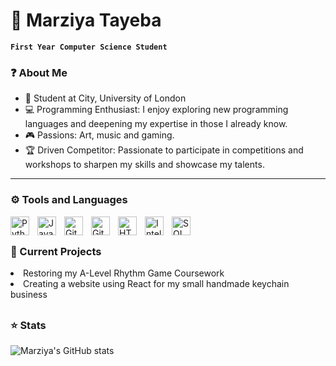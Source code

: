 <h1> 🌸 Marziya Tayeba </h1>

**` First Year Computer Science Student `**

<h3>❓ About Me</h3>
<ul>
  <li>📓 Student at City, University of London</li>
  <li>💻 Programming Enthusiast: I enjoy exploring new programming languages and deepening my expertise in those I already know.</li>
  <li>🎮 Passions: Art, music and gaming. </li>
  <li>🏆 Driven Competitor: Passionate to participate in competitions and workshops to sharpen my skills and showcase my talents.</li>
</ul>

---

<h3>⚙️ Tools and Languages</h3>

<img align="left" alt="Python" width="30px" style="padding-right:10px;" src="https://www.vectorlogo.zone/logos/python/python-icon.svg" />
<img align="left" alt="Java" width="30px" style="padding-right:10px;" src="https://www.vectorlogo.zone/logos/java/java-icon.svg"/>
<img align="left" alt="Git" width="30px" style="padding-right:10px;" src="https://www.vectorlogo.zone/logos/git-scm/git-scm-icon.svg" />
<img align="left" alt="Github" width="30px" style="padding-right:10px;" src="https://www.vectorlogo.zone/logos/github/github-tile.svg" />
<img align="left" alt="HTML" width="30px" style="padding-right:10px;" src="https://cdn.jsdelivr.net/gh/devicons/devicon@latest/icons/html5/html5-original-wordmark.svg" />
<img align="left" alt="IntelliJ" width="30px" style="padding-right:10px;" src="https://cdn.jsdelivr.net/gh/devicons/devicon@latest/icons/intellij/intellij-original.svg" />
<img align="left" alt="SQL" width="30px" style="padding-right:10px;" src="https://cdn.jsdelivr.net/gh/devicons/devicon@latest/icons/mysql/mysql-original.svg" />
<br/>

##

<h3>🌱 Current Projects</h3>
<ug>
  <li>Restoring my A-Level Rhythm Game Coursework</li>
  <li>Creating a website using React for my small handmade keychain business</li>
</ug>

##

<h3>⭐ Stats</h3>

![Marziya's GitHub stats](https://github-readme-stats.vercel.app/api?username=marziya72&show_icons=true&theme=onedark)

